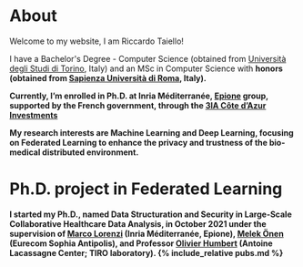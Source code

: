 # About

Welcome to my website, I am Riccardo Taiello!<br>

I have a Bachelor's Degree - Computer Science (obtained from [Università degli Studi di Torino](http://www.di.unito.it/do/home.pl), Italy) and an MSc in Computer Science with <b>honors <b> (obtained from [Sapienza Università di Roma](https://www.studiareinformatica.uniroma1.it/), Italy).

Currently, I’m enrolled in Ph.D. at Inria Méditerranée, [Epione](https://team.inria.fr/epione/en/) group, supported by the French government, through the [3IA Côte d’Azur Investments](https://3ia.univ-cotedazur.eu/)<br>

My research interests are Machine Learning and Deep Learning, focusing on Federated Learning to enhance the privacy and trustness of the bio-medical distributed environment.
# Ph.D. project in Federated Learning
I started my Ph.D., named <b>Data Structuration and Security in Large-Scale Collaborative Healthcare Data Analysis<b>, in October 2021 under the supervision of [Marco Lorenzi](https://marcolorenzi.github.io/) (Inria Méditerranée, Epione), [Melek Önen](https://www.eurecom.fr/~onen/) (Eurecom Sophia Antipolis), and Professor [Olivier Humbert](https://www.linkedin.com/in/olivier-humbert-b14553173/?originalSubdomain=en) (Antoine Lacassagne Center; TIRO laboratory).
{% include_relative pubs.md %}
